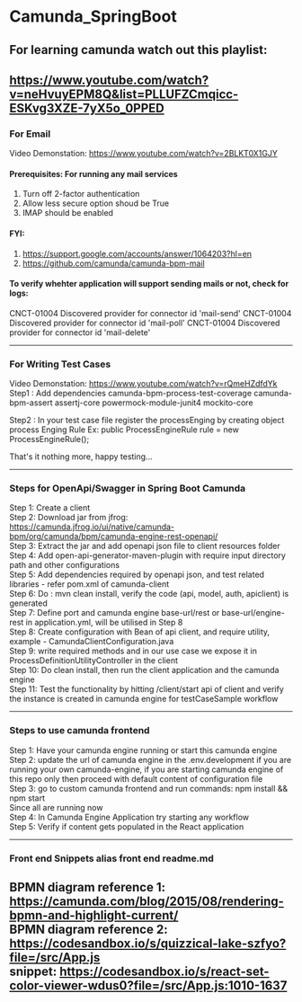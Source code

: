 # Camunda_SpringBoot

## For learning camunda watch out this playlist:


https://www.youtube.com/watch?v=neHvuyEPM8Q&list=PLLUFZCmqicc-ESKvg3XZE-7yX5o_0PPED
-----------------------------------------------------------------------------------

### For Email <br/>
Video Demonstation: https://www.youtube.com/watch?v=2BLKT0X1GJY <br/>
#### Prerequisites: For running any mail services <br/>

1. Turn off 2-factor authentication
2. Allow less secure option shoud be True
3. IMAP should be enabled

#### FYI:

1. https://support.google.com/accounts/answer/1064203?hl=en
2. https://github.com/camunda/camunda-bpm-mail

#### To verify whehter application will support sending mails or not, check for logs:

CNCT-01004 Discovered provider for connector id 'mail-send' CNCT-01004 Discovered provider for connector id 'mail-poll'
CNCT-01004 Discovered provider for connector id 'mail-delete'

-----------------------------------------------------------------------------------

### For Writing Test Cases
Video Demonstation: https://www.youtube.com/watch?v=rQmeHZdfdYk
Step1 : Add dependencies
<artifactId>camunda-bpm-process-test-coverage</artifactId>
<artifactId>camunda-bpm-assert</artifactId>
<artifactId>assertj-core</artifactId>
<artifactId>powermock-module-junit4</artifactId>
<artifactId>mockito-core</artifactId>

Step2 : In your test case file register the processEnging by creating object process Enging Rule Ex: public
ProcessEngineRule rule = new ProcessEngineRule();

That's it nothing more, happy testing... <br/>

-----------------------------------------------------------------------------------

### Steps for OpenApi/Swagger in Spring Boot Camunda


Step 1: Create a client <br/>
Step 2: Download jar from jfrog: https://camunda.jfrog.io/ui/native/camunda-bpm/org/camunda/bpm/camunda-engine-rest-openapi/ <br/>
Step 3: Extract the jar and add openapi json file to client resources folder <br/>
Step 4: Add open-api-generator-maven-plugin with require input directory path and other configurations <br/>
Step 5: Add dependencies required by openapi json, and test related libraries - refer pom.xml of camunda-client<br/>
Step 6: Do : mvn clean install, verify the code (api, model, auth, apiclient) is generated <br/>
Step 7: Define port and camunda engine base-url/rest or base-url/engine-rest in application.yml, will be utilised in Step 8<br/>
Step 8: Create configuration with Bean of api client, and require utility, example - CamundaClientConfiguration.java <br/>
Step 9: write required methods and in our use case we expose it in ProcessDefinitionUtilityController in the client <br/>
Step 10: Do clean install, then run the client application and the camunda engine<br/>
Step 11: Test the functionality by hitting /client/start api of client and verify the instance is created in camunda engine for testCaseSample workflow<br/>

-----------------------------------------------------------------------------------

### Steps to use camunda frontend

Step 1: Have your camunda engine running or start this camunda engine <br/>
Step 2: update the url of camunda engine in the .env.development if you are running your own camunda-engine, if you are starting camunda engine of this repo only then proceed with default content of configuration file<br/>
Step 3: go to custom camunda frontend and run commands: npm install && npm start<br/>
Since all are running now<br/>
Step 4: In Camunda Engine Application try starting any workflow<br/>
Step 5: Verify if content gets populated in the React application<br/>

-----------------------------------------------------------------------------------

### Front end Snippets alias front end readme.md

BPMN diagram reference 1: https://camunda.com/blog/2015/08/rendering-bpmn-and-highlight-current/<br/>
BPMN diagram reference 2: https://codesandbox.io/s/quizzical-lake-szfyo?file=/src/App.js<br/>
snippet: https://codesandbox.io/s/react-set-color-viewer-wdus0?file=/src/App.js:1010-1637<br/>
-----------------------------------------------------------------------------------